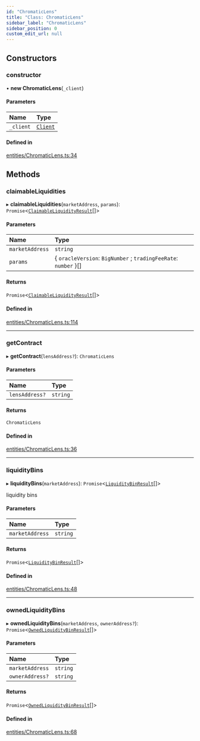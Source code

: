 ```yaml
---
id: "ChromaticLens"
title: "Class: ChromaticLens"
sidebar_label: "ChromaticLens"
sidebar_position: 0
custom_edit_url: null
---
```


## Constructors

### constructor

• **new ChromaticLens**(`_client`)

#### Parameters

| Name | Type |
| :------ | :------ |
| `_client` | [`Client`](Client.md) |

#### Defined in

[entities/ChromaticLens.ts:34](https://github.com/chromatic-protocol/sdk/blob/7ef2c67/src/entities/ChromaticLens.ts#L34)

## Methods

### claimableLiquidities

▸ **claimableLiquidities**(`marketAddress`, `params`): `Promise`<[`ClaimableLiquidityResult`](../interfaces/ClaimableLiquidityResult.md)[]\>

#### Parameters

| Name | Type |
| :------ | :------ |
| `marketAddress` | `string` |
| `params` | { `oracleVersion`: `BigNumber` ; `tradingFeeRate`: `number`  }[] |

#### Returns

`Promise`<[`ClaimableLiquidityResult`](../interfaces/ClaimableLiquidityResult.md)[]\>

#### Defined in

[entities/ChromaticLens.ts:114](https://github.com/chromatic-protocol/sdk/blob/7ef2c67/src/entities/ChromaticLens.ts#L114)

___

### getContract

▸ **getContract**(`lensAddress?`): `ChromaticLens`

#### Parameters

| Name | Type |
| :------ | :------ |
| `lensAddress?` | `string` |

#### Returns

`ChromaticLens`

#### Defined in

[entities/ChromaticLens.ts:36](https://github.com/chromatic-protocol/sdk/blob/7ef2c67/src/entities/ChromaticLens.ts#L36)

___

### liquidityBins

▸ **liquidityBins**(`marketAddress`): `Promise`<[`LiquidityBinResult`](../interfaces/LiquidityBinResult.md)[]\>

liquidity bins

#### Parameters

| Name | Type |
| :------ | :------ |
| `marketAddress` | `string` |

#### Returns

`Promise`<[`LiquidityBinResult`](../interfaces/LiquidityBinResult.md)[]\>

#### Defined in

[entities/ChromaticLens.ts:48](https://github.com/chromatic-protocol/sdk/blob/7ef2c67/src/entities/ChromaticLens.ts#L48)

___

### ownedLiquidityBins

▸ **ownedLiquidityBins**(`marketAddress`, `ownerAddress?`): `Promise`<[`OwnedLiquidityBinResult`](../interfaces/OwnedLiquidityBinResult.md)[]\>

#### Parameters

| Name | Type |
| :------ | :------ |
| `marketAddress` | `string` |
| `ownerAddress?` | `string` |

#### Returns

`Promise`<[`OwnedLiquidityBinResult`](../interfaces/OwnedLiquidityBinResult.md)[]\>

#### Defined in

[entities/ChromaticLens.ts:68](https://github.com/chromatic-protocol/sdk/blob/7ef2c67/src/entities/ChromaticLens.ts#L68)
